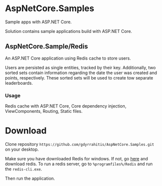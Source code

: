 # AspNetCore.Samples
Sample apps with ASP.NET Core.

Solution contains sample applications build with ASP.NET Core.

## AspNetCore.Sample/Redis
An ASP.NET Core application using Redis cache to store users.

Users are persisted as single entities, tracked by their key. Additionally, two sorted sets contain information regarding the date the user was created and points, respectively. These sorted sets will be used to create tow separate leaderboards.

### Usage
Redis cache with ASP.NET Core, Core dependency injection, ViewComponents, Routing, Static files.

# Download
Clone repository `https://github.com/gdyrrahitis/AspNetCore.Samples.git` on your desktop.

Make sure you have downloaded Redis for windows. If not, go [here](https://github.com/MSOpenTech/redis) and download redis. To run a redis server, go to `%programfiles%/Redis` and run the `redis-cli.exe`.

Then run the application.
